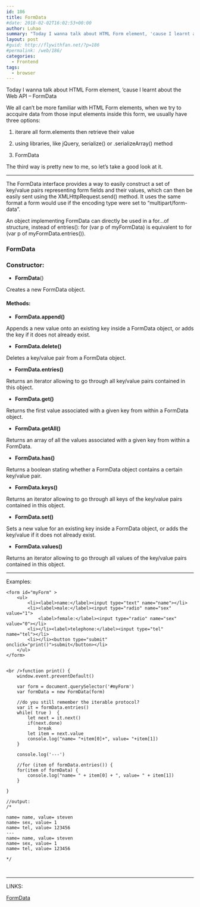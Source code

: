 ```yaml
---
id: 186
title: FormData
#date: 2018-02-02T16:02:53+00:00
author: Luhao
summary: "Today I wanna talk about HTML Form element, 'cause I learnt about the Web API - FormData"
layout: post
#guid: http://flywithfan.net/?p=186
#permalink: /web/186/
categories:
  - Frontend
tags:
  - browser
---
```


Today I wanna talk about HTML Form element, &#8217;cause I learnt about the Web API &#8211; FormData

We all can&#8217;t be more familiar with HTML Form elements, when we try to accquire data from those input elements inside this form, we usually have three options:

1. iterare all form.elements then retrieve their value</p>
2. using libraries, like jQuery, serialize() or .serializeArray() method

3. FormData

The third way is pretty new to me, so let&#8217;s take a good look at it.

---

The FormData interface provides a way to easily construct a set of key/value pairs representing form fields and their values, which can then be easily sent using the XMLHttpRequest.send() method. It uses the same format a form would use if the encoding type were set to &#8220;multipart/form-data&#8221;.

An object implementing FormData can directly be used in a for&#8230;of structure, instead of entries(): for (var p of myFormData) is equivalent to for (var p of myFormData.entries()).

### FormData

### Constructor:

- **FormData**()

Creates a new FormData object.

#### Methods:

- **FormData.append()**

Appends a new value onto an existing key inside a FormData object, or adds the key if it does not already exist.

- **FormData.delete()**

Deletes a key/value pair from a FormData object.

- **FormData.entries()**

Returns an iterator allowing to go through all key/value pairs contained in this object.

- **FormData.get()**

Returns the first value associated with a given key from within a FormData object.

- **FormData.getAll()**

Returns an array of all the values associated with a given key from within a FormData.

- **FormData.has()**

Returns a boolean stating whether a FormData object contains a certain key/value pair.

- **FormData.keys()**

Returns an iterator allowing to go through all keys of the key/value pairs contained in this object.

- **FormData.set()**

Sets a new value for an existing key inside a FormData object, or adds the key/value if it does not already exist.

- **FormData.values()**

Returns an iterator allowing to go through all values of the key/value pairs contained in this object.

---

Examples:

<pre class="line-numbers prism-highlight" data-start="1"><code class="language-html">&lt;form id="myForm" &gt;
    &lt;ul&gt;
        &lt;li&gt;&lt;label&gt;name:&lt;/label&gt;&lt;input type="text" name="name"&gt;&lt;/li&gt;
        &lt;li&gt;&lt;label&gt;male:&lt;/label&gt;&lt;input type="radio" name="sex" value="1"&gt;
            &lt;label&gt;female:&lt;/label&gt;&lt;input type="radio" name="sex" value="0"&gt;&lt;/li&gt;
        &lt;li&gt;&lt;/li&gt;&lt;label&gt;telephone:&lt;/label&gt;&lt;input type="tel" name="tel"&gt;&lt;/li&gt;
        &lt;li&gt;&lt;/li&gt;&lt;button type="submit" onclick="print()"&gt;submit&lt;/button&gt;&lt;/li&gt;
    &lt;/ul&gt;
&lt;/form&gt;

</code></pre>

<pre class="line-numbers prism-highlight" data-start="1"><code class="language-javascript">&lt;br />function print() {
    window.event.preventDefault()

    var form = document.querySelector('#myForm')
    var formData = new FormData(form)

    //do you still remember the iterable protocol?
    var it = formData.entries()
    while( true )  {
        let next = it.next()
        if(next.done)
            break
        let item = next.value
        console.log("name= "+item[0]+", value= "+item[1])   
    }

    console.log('---')

    //for (item of formData.entries()) {
    for(item of formData) {
        console.log("name= " + item[0] + ", value= " + item[1])   
    }

}

//output:
/*

name= name, value= steven
name= sex, value= 1
name= tel, value= 123456
---
name= name, value= steven
name= sex, value= 1
name= tel, value= 123456

*/


</code></pre>

---

LINKS:

[FormData](https://developer.mozilla.org/en-US/docs/Web/API/FormData)
